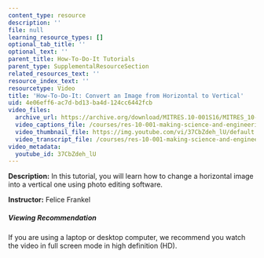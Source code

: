 ```yaml
---
content_type: resource
description: ''
file: null
learning_resource_types: []
optional_tab_title: ''
optional_text: ''
parent_title: How-To-Do-It Tutorials
parent_type: SupplementalResourceSection
related_resources_text: ''
resource_index_text: ''
resourcetype: Video
title: 'How-To-Do-It: Convert an Image from Horizontal to Vertical'
uid: 4e06eff6-ac7d-bd13-ba4d-124cc6442fcb
video_files:
  archive_url: https://archive.org/download/MITRES.10-001S16/MITRES_10-001S16_Track39_300k.mp4
  video_captions_file: /courses/res-10-001-making-science-and-engineering-pictures-a-practical-guide-to-presenting-your-work-spring-2016/cd53525feb585125be0be2ac52da26ea_37CbZdeh_lU.vtt
  video_thumbnail_file: https://img.youtube.com/vi/37CbZdeh_lU/default.jpg
  video_transcript_file: /courses/res-10-001-making-science-and-engineering-pictures-a-practical-guide-to-presenting-your-work-spring-2016/ed4ab353de763a861136278e28008877_37CbZdeh_lU.pdf
video_metadata:
  youtube_id: 37CbZdeh_lU
---
```


**Description:** In this tutorial, you will learn how to change a horizontal image into a vertical one using photo editing software.

**Instructor:** Felice Frankel

##### Viewing Recommendation

If you are using a laptop or desktop computer, we recommend you watch the video in full screen mode in high definition (HD).